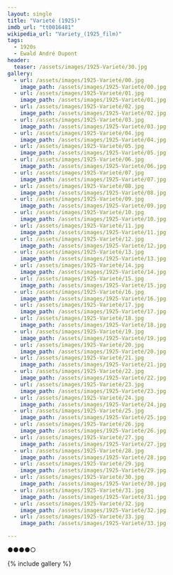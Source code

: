 ```yaml
---
layout: single
title: "Varieté (1925)"
imdb_url: "tt0016481"
wikipedia_url: "Variety_(1925_film)"
tags:
  - 1920s 
  - Ewald André Dupont
header:
  teaser: /assets/images/1925-Varieté/30.jpg
gallery:
  - url: /assets/images/1925-Varieté/00.jpg
    image_path: /assets/images/1925-Varieté/00.jpg  
  - url: /assets/images/1925-Varieté/01.jpg
    image_path: /assets/images/1925-Varieté/01.jpg
  - url: /assets/images/1925-Varieté/02.jpg
    image_path: /assets/images/1925-Varieté/02.jpg
  - url: /assets/images/1925-Varieté/03.jpg
    image_path: /assets/images/1925-Varieté/03.jpg
  - url: /assets/images/1925-Varieté/04.jpg
    image_path: /assets/images/1925-Varieté/04.jpg
  - url: /assets/images/1925-Varieté/05.jpg
    image_path: /assets/images/1925-Varieté/05.jpg
  - url: /assets/images/1925-Varieté/06.jpg
    image_path: /assets/images/1925-Varieté/06.jpg
  - url: /assets/images/1925-Varieté/07.jpg
    image_path: /assets/images/1925-Varieté/07.jpg
  - url: /assets/images/1925-Varieté/08.jpg
    image_path: /assets/images/1925-Varieté/08.jpg
  - url: /assets/images/1925-Varieté/09.jpg
    image_path: /assets/images/1925-Varieté/09.jpg
  - url: /assets/images/1925-Varieté/10.jpg
    image_path: /assets/images/1925-Varieté/10.jpg
  - url: /assets/images/1925-Varieté/11.jpg
    image_path: /assets/images/1925-Varieté/11.jpg
  - url: /assets/images/1925-Varieté/12.jpg
    image_path: /assets/images/1925-Varieté/12.jpg
  - url: /assets/images/1925-Varieté/13.jpg
    image_path: /assets/images/1925-Varieté/13.jpg
  - url: /assets/images/1925-Varieté/14.jpg
    image_path: /assets/images/1925-Varieté/14.jpg
  - url: /assets/images/1925-Varieté/15.jpg
    image_path: /assets/images/1925-Varieté/15.jpg
  - url: /assets/images/1925-Varieté/16.jpg
    image_path: /assets/images/1925-Varieté/16.jpg
  - url: /assets/images/1925-Varieté/17.jpg
    image_path: /assets/images/1925-Varieté/17.jpg
  - url: /assets/images/1925-Varieté/18.jpg
    image_path: /assets/images/1925-Varieté/18.jpg
  - url: /assets/images/1925-Varieté/19.jpg
    image_path: /assets/images/1925-Varieté/19.jpg
  - url: /assets/images/1925-Varieté/20.jpg
    image_path: /assets/images/1925-Varieté/20.jpg
  - url: /assets/images/1925-Varieté/21.jpg
    image_path: /assets/images/1925-Varieté/21.jpg
  - url: /assets/images/1925-Varieté/22.jpg
    image_path: /assets/images/1925-Varieté/22.jpg
  - url: /assets/images/1925-Varieté/23.jpg
    image_path: /assets/images/1925-Varieté/23.jpg
  - url: /assets/images/1925-Varieté/24.jpg
    image_path: /assets/images/1925-Varieté/24.jpg
  - url: /assets/images/1925-Varieté/25.jpg
    image_path: /assets/images/1925-Varieté/25.jpg
  - url: /assets/images/1925-Varieté/26.jpg
    image_path: /assets/images/1925-Varieté/26.jpg
  - url: /assets/images/1925-Varieté/27.jpg
    image_path: /assets/images/1925-Varieté/27.jpg
  - url: /assets/images/1925-Varieté/28.jpg
    image_path: /assets/images/1925-Varieté/28.jpg
  - url: /assets/images/1925-Varieté/29.jpg
    image_path: /assets/images/1925-Varieté/29.jpg
  - url: /assets/images/1925-Varieté/30.jpg
    image_path: /assets/images/1925-Varieté/30.jpg
  - url: /assets/images/1925-Varieté/31.jpg
    image_path: /assets/images/1925-Varieté/31.jpg
  - url: /assets/images/1925-Varieté/32.jpg
    image_path: /assets/images/1925-Varieté/32.jpg
  - url: /assets/images/1925-Varieté/33.jpg
    image_path: /assets/images/1925-Varieté/33.jpg

---
```

●●●●○

{% include gallery %}
